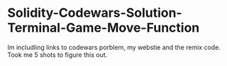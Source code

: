 # Solidity-Codewars-Solution-Terminal-Game-Move-Function
Im includling links to codewars porblem, my webstie and the remix code. Took me 5 shots to figure this out. 
